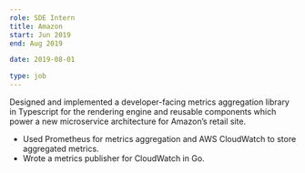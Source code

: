 ```yaml
---
role: SDE Intern
title: Amazon
start: Jun 2019
end: Aug 2019

date: 2019-08-01

type: job
---
```


Designed and implemented a developer-facing metrics aggregation library in Typescript for the rendering engine and reusable components which power a new microservice architecture for Amazon’s retail site.
- Used Prometheus for metrics aggregation and AWS CloudWatch to store aggregated metrics.
- Wrote a metrics publisher for CloudWatch in Go.